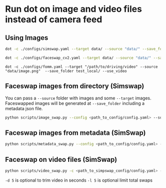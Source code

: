 
# Run dot on image and video files instead of camera feed

## Using Images

```bash
dot -c ./configs/simswap.yaml --target data/ --source "data/" --save_folder test_local/ --use_image --use_gpu
```

```bash
dot -c ./configs/faceswap_cv2.yaml --target data/ --source "data/" --save_folder test_local/ --use_image --use_gpu
```

```
dot -c ./configs/fomm.yaml --target "/path/to/driving/video" --source "data/image.png"  --save_folder test_local/ --use_video
```

## Faceswap images from directory (Simswap)

You can pass a `--source` folder with images and some `--target` images. Faceswapped images will be generated at `--save_folder` including a metadata json file.

```bash
python scripts/image_swap.py --config <path_to_config/config.yaml> --source <path_to_source_images_folder> --target <path_to_target_images_folder> --save_folder <output_dir> --limit 100
```

## Faceswap images from metadata (SimSwap)

```bash
python scripts/metadata_swap.py --config <path_to_config/config.yaml> --local_root_path <path_to_root_directory> --metadata <path_to_metadata_file> --set <train_or_test_dataset> --save_folder <path_to_output_folder> --limit 100
```

## Faceswap on video files (SimSwap)

```bash
python scripts/video_swap.py -c <path_to_simpswap_config/config.yaml> -s <path_to_source_images> -t <path_to_target_videos> -o <path_to_output_folder> -d 5 -l 5
```

`-d 5` is optional to trim video in seconds
`-l 5` is optional limit total swaps
